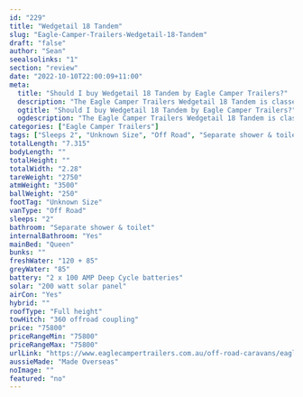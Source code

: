 ```yaml
---
id: "229"
title: "Wedgetail 18 Tandem"
slug: "Eagle-Camper-Trailers-Wedgetail-18-Tandem"
draft: "false"
author: "Sean"
seealsolinks: "1"
section: "review"
date: "2022-10-10T22:00:09+11:00"
meta:
  title: "Should I buy Wedgetail 18 Tandem by Eagle Camper Trailers?"
  description: "The Eagle Camper Trailers Wedgetail 18 Tandem is classed as Off Road, and sleeps 2 people. It is Made Overseas and comes in at Unknown Size. It generally has Separate shower & toilet."
  ogtitle: "Should I buy Wedgetail 18 Tandem by Eagle Camper Trailers?"
  ogdescription: "The Eagle Camper Trailers Wedgetail 18 Tandem is classed as Off Road, and sleeps 2 people. It is Made Overseas and comes in at Unknown Size. It generally has Separate shower & toilet."
categories: ["Eagle Camper Trailers"]
tags: ["Sleeps 2", "Unknown Size", "Off Road", "Separate shower & toilet", "Full height", "70 - 80k"]
totalLength: "7.315"
bodyLength: ""
totalHeight: ""
totalWidth: "2.28"
tareWeight: "2750"
atmWeight: "3500"
ballWeight: "250"
footTag: "Unknown Size"
vanType: "Off Road"
sleeps: "2"
bathroom: "Separate shower & toilet"
internalBathroom: "Yes"
mainBed: "Queen"
bunks: ""
freshWater: "120 + 85"
greyWater: "85"
battery: "2 x 100 AMP Deep Cycle batteries"
solar: "200 watt solar panel"
airCon: "Yes"
hybrid: ""
roofType: "Full height"
towHitch: "360 offroad coupling"
price: "75800"
priceRangeMin: "75800"
priceRangeMax: "75800"
urlLink: "https://www.eaglecampertrailers.com.au/off-road-caravans/eagle-wedgetail-18/"
aussieMade: "Made Overseas"
noImage: ""
featured: "no"
---
```

